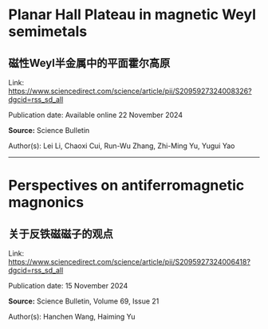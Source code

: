 # Planar Hall Plateau in magnetic Weyl semimetals

## 磁性Weyl半金属中的平面霍尔高原

Link: https://www.sciencedirect.com/science/article/pii/S2095927324008326?dgcid=rss_sd_all

<p>Publication date: Available online 22 November 2024</p><p><b>Source:</b> Science Bulletin</p><p>Author(s): Lei Li, Chaoxi Cui, Run-Wu Zhang, Zhi-Ming Yu, Yugui Yao</p>


---
# Perspectives on antiferromagnetic magnonics

## 关于反铁磁磁子的观点

Link: https://www.sciencedirect.com/science/article/pii/S2095927324006418?dgcid=rss_sd_all

<p>Publication date: 15 November 2024</p><p><b>Source:</b> Science Bulletin, Volume 69, Issue 21</p><p>Author(s): Hanchen Wang, Haiming Yu</p>

